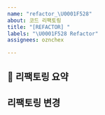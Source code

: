 ```yaml
---
name: "refactor_\U0001F528"
about: 코드 리팩토링
title: "[REFACTOR] "
labels: "\U0001F528 Refactor"
assignees: oznchex

---
```


## 🔨 리팩토링 요약
<!-- 리팩토링에 대한 내용을 요약해주세요 -->

## 리팩토링 변경
<!-- 리팩토링을 통한 변경점에 대해 작성해주세요 -->
